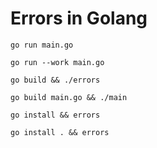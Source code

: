 # Errors in Golang

`go run main.go`

`go run --work main.go`

`go build && ./errors`

`go build main.go && ./main`

`go install && errors`

`go install . && errors`
